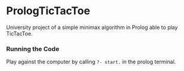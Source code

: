 # PrologTicTacToe
University project of a simple minimax algorithm in Prolog able to play TicTacToe.

### Running the Code
Play against the computer by calling `?- start.` in the prolog terminal. 
